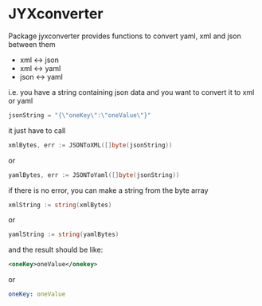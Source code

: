 JYXconverter
============

Package jyxconverter provides functions to convert yaml, xml and json
between them

* xml <-> json
* xml <-> yaml
* json <-> yaml

i.e. you have a string containing json data and you want to convert it to
xml or yaml
```go
jsonString = "{\"oneKey\":\"oneValue\"}"
```
it just have to call
```go
xmlBytes, err := JSONToXML([]byte(jsonString))
```
or
```go
yamlBytes, err := JSONToYaml([]byte(jsonString))
```
if there is no error, you can make a string from the byte array
```go
xmlString := string(xmlBytes)
```
or
```go
yamlString := string(yamlBytes)
```
and the result should be like:
```xml
<oneKey>oneValue</onekey>
```
or
```yaml
oneKey: oneValue
```